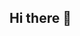 ## Hi there 👋

<!--
**kasrahmi/kasrahmi** is a ✨ _special_ ✨ repository because its `README.md` (this file) appears on your GitHub profile.

# Hi there 👋

I'm Amirkasra, a Computer Engineering student at Sharif University of Technology.

## About Me

- 🎓 Currently pursuing my degree at Sharif University of Technology.
- 🌟 Passionate about developing robust software solutions and exploring network systems and DevOps practices.
- 💻 I've worked on several projects which you can find in my [repositories](https://github.com/kasrahmi?tab=repositories).

## Skills

- **Programming Languages:** Java, C, Python, C++

## Contact Me

- 📫 How to reach me: [a.kasrahmi@gmail.com](mailto:a.kasrahmi@gmail.com)
- 💼 Connect with me on [LinkedIn](https://www.linkedin.com/in/your-linkedin)

